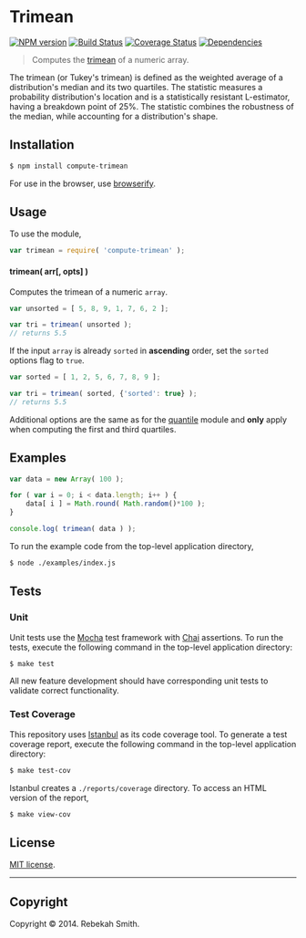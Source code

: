 Trimean
===
[![NPM version][npm-image]][npm-url] [![Build Status][travis-image]][travis-url] [![Coverage Status][coveralls-image]][coveralls-url] [![Dependencies][dependencies-image]][dependencies-url]

> Computes the [trimean](http://en.wikipedia.org/wiki/Trimean) of a numeric array.

The trimean (or Tukey's trimean) is defined as the weighted average of a distribution's median and its two quartiles. The statistic measures a probability distribution's location and is a statistically resistant L-estimator, having a breakdown point of 25%. The statistic combines the robustness of the median, while accounting for a distribution's shape.


## Installation

``` bash
$ npm install compute-trimean
```

For use in the browser, use [browserify](https://github.com/substack/node-browserify).


## Usage

To use the module,

``` javascript
var trimean = require( 'compute-trimean' );
```

#### trimean( arr[, opts] )

Computes the trimean of a numeric `array`.

``` javascript
var unsorted = [ 5, 8, 9, 1, 7, 6, 2 ];

var tri = trimean( unsorted );
// returns 5.5
```

If the input `array` is already `sorted` in __ascending__ order, set the `sorted` options flag to `true`.

``` javascript
var sorted = [ 1, 2, 5, 6, 7, 8, 9 ];

var tri = trimean( sorted, {'sorted': true} );
// returns 5.5
```

Additional options are the same as for the [quantile](https://github.com/compute-io/quantile) module and __only__ apply when computing the first and third quartiles.


## Examples

``` javascript
var data = new Array( 100 );

for ( var i = 0; i < data.length; i++ ) {
    data[ i ] = Math.round( Math.random()*100 );
}

console.log( trimean( data ) );
```

To run the example code from the top-level application directory,

``` bash
$ node ./examples/index.js
```


## Tests

### Unit

Unit tests use the [Mocha](http://visionmedia.github.io/mocha) test framework with [Chai](http://chaijs.com) assertions. To run the tests, execute the following command in the top-level application directory:

``` bash
$ make test
```

All new feature development should have corresponding unit tests to validate correct functionality.


### Test Coverage

This repository uses [Istanbul](https://github.com/gotwarlost/istanbul) as its code coverage tool. To generate a test coverage report, execute the following command in the top-level application directory:

``` bash
$ make test-cov
```

Istanbul creates a `./reports/coverage` directory. To access an HTML version of the report,

``` bash
$ make view-cov
```


## License

[MIT license](http://opensource.org/licenses/MIT). 


---
## Copyright

Copyright &copy; 2014. Rebekah Smith.


[npm-image]: http://img.shields.io/npm/v/compute-trimean.svg
[npm-url]: https://npmjs.org/package/compute-trimean

[travis-image]: http://img.shields.io/travis/compute-io/trimean/master.svg
[travis-url]: https://travis-ci.org/compute-io/trimean

[coveralls-image]: https://img.shields.io/coveralls/compute-io/trimean/master.svg
[coveralls-url]: https://coveralls.io/r/compute-io/trimean?branch=master

[dependencies-image]: http://img.shields.io/david/compute-io/trimean.svg
[dependencies-url]: https://david-dm.org/compute-io/trimean

[dev-dependencies-image]: http://img.shields.io/david/dev/compute-io/trimean.svg
[dev-dependencies-url]: https://david-dm.org/dev/compute-io/trimean

[github-issues-image]: http://img.shields.io/github/issues/compute-io/trimean.svg
[github-issues-url]: https://github.com/compute-io/trimean/issues
